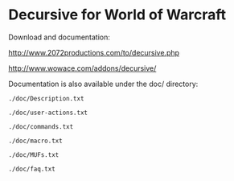 Decursive for World of Warcraft
===============================

Download and documentation:

http://www.2072productions.com/to/decursive.php

http://www.wowace.com/addons/decursive/

Documentation is also available under the doc/ directory:

    ./doc/Description.txt

    ./doc/user-actions.txt

    ./doc/commands.txt

    ./doc/macro.txt

    ./doc/MUFs.txt

    ./doc/faq.txt

